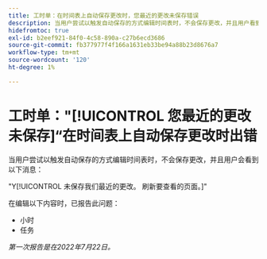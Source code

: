 ```yaml
---
title: 工时单：在时间表上自动保存更改时，您最近的更改未保存错误
description: 当用户尝试以触发自动保存的方式编辑时间表时，不会保存更改，并且用户看到消息您最近的更改未保存。 刷新要查看的页面。
hidefromtoc: true
exl-id: b2eef921-84f0-4c58-890a-c27b6ecd3686
source-git-commit: fb377977f4f166a1631eb33be94a88b23d8676a7
workflow-type: tm+mt
source-wordcount: '120'
ht-degree: 1%

---
```


# 工时单：&quot;[!UICONTROL 您最近的更改未保存]“在时间表上自动保存更改时出错

当用户尝试以触发自动保存的方式编辑时间表时，不会保存更改，并且用户会看到以下消息：

&quot;Y[!UICONTROL 未保存我们最近的更改。 刷新要查看的页面。]&quot;

在编辑以下内容时，已报告此问题：

* 小时
* 任务

_第一次报告是在2022年7月22日。_
